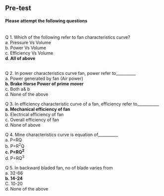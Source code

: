 ## <b> Pre-test</b>
#### Please attempt the following questions

<br>
Q 1. Which of the following refer to fan characteristics curve?<br>
a. Pressure Vs Volume<br>
b. Power Vs Volume<br>
c. Efficiency Vs Volume<br>
<b>d. All of above</b><br><br>

Q 2. In power characteristics curve fan, power refer to__________<br>
a. Power generated by fan (Air power) <br>
<b>b. Brake Horse Power of prime mover</b><br>
c. Both a& b <br>
d. None of the above<br>

Q 3. In efficiency characteristic curve of a fan, efficiency refer to___________<br>
<b>a. Mechanical efficiency of fan</b><br>
b. Electrical efficiency of fan <br>
c. Overall efficiency of fan<br>
d. None of above <br>

Q 4. Mine characteristics curve is equation of__________<br>
a. P=RQ<br>
b. P=R<sup>2</sup>Q<br>
<b>c. P=RQ<sup>2</sup></b><br>
d. P=RQ<sup>3</sup><br>

Q 5. In backward bladed fan, no of blade varies from<br>
a. 32-66<br>
<b>b. 14-24</b><br>
C. 10-20<br>
d. None of the above<br>
